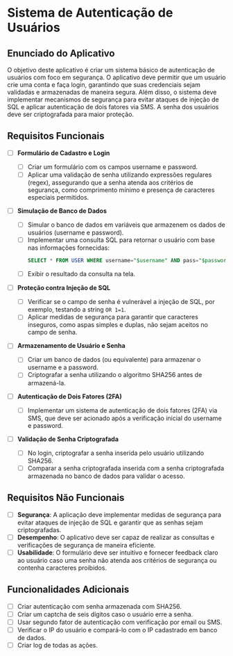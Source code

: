 # Sistema de Autenticação de Usuários

## Enunciado do Aplicativo

O objetivo deste aplicativo é criar um sistema básico de autenticação de usuários com foco em segurança. O aplicativo deve permitir que um usuário crie uma conta e faça login, garantindo que suas credenciais sejam validadas e armazenadas de maneira segura. Além disso, o sistema deve implementar mecanismos de segurança para evitar ataques de injeção de SQL e aplicar autenticação de dois fatores via SMS. A senha dos usuários deve ser criptografada para maior proteção.

## Requisitos Funcionais

- [ ] **Formulário de Cadastro e Login**

  - [ ] Criar um formulário com os campos username e password.
  - [ ] Aplicar uma validação de senha utilizando expressões regulares (regex), assegurando que a senha atenda aos critérios de segurança, como comprimento mínimo e presença de caracteres especiais permitidos.

- [ ] **Simulação de Banco de Dados**

  - [ ] Simular o banco de dados em variáveis que armazenem os dados de usuários (username e password).
  - [ ] Implementar uma consulta SQL para retornar o usuário com base nas informações fornecidas:
    ```sql
    SELECT * FROM USER WHERE username="$username" AND pass="$password"
    ```
  - [ ] Exibir o resultado da consulta na tela.

- [ ] **Proteção contra Injeção de SQL**

  - [ ] Verificar se o campo de senha é vulnerável a injeção de SQL, por exemplo, testando a string `OR 1=1`.
  - [ ] Aplicar medidas de segurança para garantir que caracteres inseguros, como aspas simples e duplas, não sejam aceitos no campo de senha.

- [ ] **Armazenamento de Usuário e Senha**

  - [ ] Criar um banco de dados (ou equivalente) para armazenar o username e a password.
  - [ ] Criptografar a senha utilizando o algoritmo SHA256 antes de armazená-la.

- [ ] **Autenticação de Dois Fatores (2FA)**

  - [ ] Implementar um sistema de autenticação de dois fatores (2FA) via SMS, que deve ser acionado após a verificação inicial do username e password.

- [ ] **Validação de Senha Criptografada**
  - [ ] No login, criptografar a senha inserida pelo usuário utilizando SHA256.
  - [ ] Comparar a senha criptografada inserida com a senha criptografada armazenada no banco de dados para validar o acesso.

## Requisitos Não Funcionais

- [ ] **Segurança**: A aplicação deve implementar medidas de segurança para evitar ataques de injeção de SQL e garantir que as senhas sejam criptografadas.
- [ ] **Desempenho**: O aplicativo deve ser capaz de realizar as consultas e verificações de segurança de maneira eficiente.
- [ ] **Usabilidade**: O formulário deve ser intuitivo e fornecer feedback claro ao usuário caso uma senha não atenda aos critérios de segurança ou contenha caracteres proibidos.

## Funcionalidades Adicionais

- [ ] Criar autenticação com senha armazenada com SHA256.
- [ ] Criar um captcha de seis dígitos caso o usuário erre a senha.
- [ ] Usar segundo fator de autenticação com verificação por email ou SMS.
- [ ] Verificar o IP do usuário e compará-lo com o IP cadastrado em banco de dados.
- [ ] Criar log de todas as ações.

